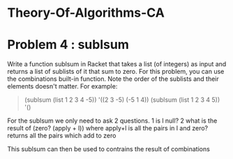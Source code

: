 # Theory-Of-Algorithms-CA
# Problem 4 : sublsum

Write a function sublsum in Racket that takes a list (of integers) as input and returns a list of sublists of it that sum to zero.
For this problem, you can use the combinations built-in function.
Note the order of the sublists and their elements doesn't matter.
For example:
> (sublsum (list 1 2 3 4 -5))
'((2 3 -5) (-5 1 4))
> (sublsum (list 1 2 3 4 5))
'()

For the sublsum we only need to ask 2 questions.
1 is l null?
2 what is the result of (zero? (apply + l)) where apply+l is all the pairs in l and  zero? returns all the pairs which add to zero

This sublsum can then be used to contrains the result of combinations 
